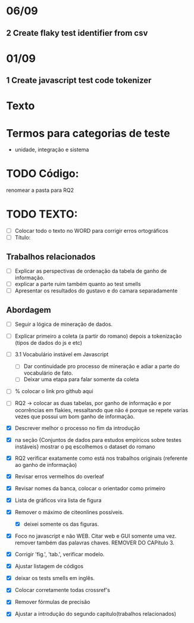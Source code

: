 # 06/09
## 2 Create flaky test identifier from csv


# 01/09
## 1 Create javascript test code tokenizer


# Texto

# Termos para categorias de teste

- unidade, integração e sistema

# TODO Código:

renomear a pasta para RQ2

# TODO TEXTO:


- [ ] Colocar todo o texto no WORD para corrigir erros ortográficos
- [ ] Título:

## Trabalhos relacionados

- [ ] Explicar as perspectivas de ordenação da tabela de ganho de informação.
- [ ] explicar a parte ruim também quanto ao test smells
- [ ] Apresentar os resultados do gustavo e do camara separadamente

## Abordagem

- [ ] Seguir a lógica de mineração de dados.
- [ ] Explicar primeiro a coleta (a partir do romano) depois a tokenização (tipos de dados do js e etc)

- [ ] 3.1 Vocabulário instável em Javascript
   - [ ] Dar continuidade pro processo de mineração e adiar a parte do vocabulário de fato.
   - [ ] Deixar uma etapa para falar somente da coleta

- [ ] % colocar o link pro github aqui
- [ ] RQ2 -> colocar as duas tabelas, por ganho de informação e por ocorrências em flakies, ressaltando que não é porque se repete varias vezes que possui um bom ganho de informação.



- [x] Descrever melhor o processo no fim da introdução
- [x] na seção {Conjuntos de dados para estudos empíricos sobre testes instáveis} mostrar o pq escolhemos o dataset do romano
- [x] RQ2 verificar exatamente como está nos trabalhos originais (referente ao ganho de informação)
- [x] Revisar erros vermelhos do overleaf
- [x] Revisar nomes da banca, colocar o orientador como primeiro
- [x] Lista de gráficos vira lista de figura
- [x] Remover o máximo de citeonlines possíveis. 
   - [x] deixei somente os das figuras.
- [x] Foco no javascript e não WEB. Citar web e GUI somente uma vez. remover também das palavras chaves. REMOVER DO CAPítulo 3.
- [x] Corrigir 'fig.', 'tab.', verificar modelo.
- [x] Ajustar listagem de códigos 
- [x] deixar os tests smells em inglês.
- [x] Colocar corretamente todas crossref's
- [x] Remover fórmulas de precisão 
- [x] Ajustar a introdução do segundo capitulo(trabalhos relacionados)